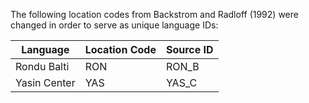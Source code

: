 The following location codes from Backstrom and Radloff (1992) were changed in order to serve as unique language IDs:

Language | Location Code | Source ID
--- | --- | ---
Rondu Balti | RON | RON_B
Yasin Center | YAS | YAS_C
